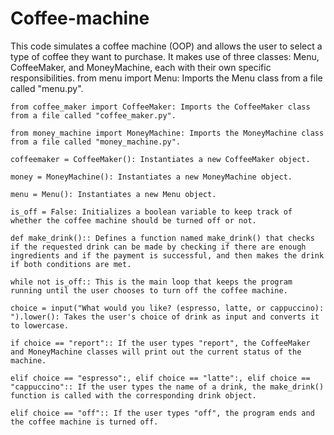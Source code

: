 # Coffee-machine
 This code simulates a coffee machine (OOP) and allows the user to select a type of coffee they want to purchase. It makes use of three classes: Menu, CoffeeMaker, and MoneyMachine, each with their own specific responsibilities.
     from menu import Menu: Imports the Menu class from a file called "menu.py".

    from coffee_maker import CoffeeMaker: Imports the CoffeeMaker class from a file called "coffee_maker.py".

    from money_machine import MoneyMachine: Imports the MoneyMachine class from a file called "money_machine.py".

    coffeemaker = CoffeeMaker(): Instantiates a new CoffeeMaker object.

    money = MoneyMachine(): Instantiates a new MoneyMachine object.

    menu = Menu(): Instantiates a new Menu object.

    is_off = False: Initializes a boolean variable to keep track of whether the coffee machine should be turned off or not.

    def make_drink():: Defines a function named make_drink() that checks if the requested drink can be made by checking if there are enough ingredients and if the payment is successful, and then makes the drink if both conditions are met.

    while not is_off:: This is the main loop that keeps the program running until the user chooses to turn off the coffee machine.

    choice = input("What would you like? (espresso, latte, or cappuccino): ").lower(): Takes the user's choice of drink as input and converts it to lowercase.

    if choice == "report":: If the user types "report", the CoffeeMaker and MoneyMachine classes will print out the current status of the machine.

    elif choice == "espresso":, elif choice == "latte":, elif choice == "cappuccino":: If the user types the name of a drink, the make_drink() function is called with the corresponding drink object.

    elif choice == "off":: If the user types "off", the program ends and the coffee machine is turned off.
